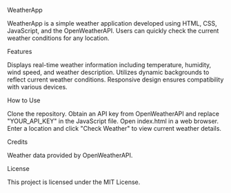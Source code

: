 WeatherApp

WeatherApp is a simple weather application developed using HTML, CSS, JavaScript, and the OpenWeatherAPI. Users can quickly check the current weather conditions for any location.

Features

Displays real-time weather information including temperature, humidity, wind speed, and weather description.
Utilizes dynamic backgrounds to reflect current weather conditions.
Responsive design ensures compatibility with various devices.

How to Use

Clone the repository.
Obtain an API key from OpenWeatherAPI and replace "YOUR_API_KEY" in the JavaScript file.
Open index.html in a web browser.
Enter a location and click "Check Weather" to view current weather details.

Credits

Weather data provided by OpenWeatherAPI.

License

This project is licensed under the MIT License.

